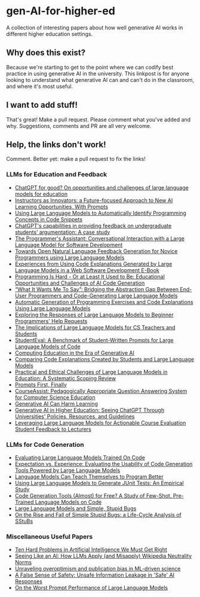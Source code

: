 # gen-AI-for-higher-ed
A collection of interesting papers about how well generative AI works in different higher education settings.

## Why does this exist?
Because we're starting to get to the point where we can codify best practice in using generative AI in the university. This linkpost is for anyone looking to understand what generative AI can and can't do in the classroom, and where it's most useful.

## I want to add stuff!
That's great! Make a pull request. Please comment what you've added and why. Suggestions, comments and PR are all very welcome.

## Help, the links don't work!
Comment. Better yet: make a pull request to fix the links!

### LLMs for Education and Feedback
- [ChatGPT for good? On opportunities and challenges of large language models for education](https://www.sciencedirect.com/science/article/abs/pii/S1041608023000195?casa_token=t0pIWOd7MHYAAAAA:vczYrp0hN3v73mmUG3Fvs7nvjAos374pwPgVWH8iHXlgH3eKRYqz5hGNsQQ44jIX4NKeiL_GFkg)
- [Instructors as Innovators: a Future-focused Approach to New AI Learning Opportunities, With Prompts](https://papers.ssrn.com/sol3/papers.cfm?abstract_id=4802463)
- [Using Large Language Models to Automatically Identify Programming Concepts in Code Snippets](https://dl.acm.org/doi/10.1145/3568812.3603482)
- [ChatGPT's capabilities in providing feedback on undergraduate students’ argumentation: A case study](https://www.sciencedirect.com/science/article/abs/pii/S1871187123002080)
- [The Programmer's Assistant: Conversational Interaction with a Large Language Model for Software Development](https://arxiv.org/abs/2302.07080)
- [Towards Open Natural Language Feedback Generation for Novice Programmers using Large Language Models](https://dl.acm.org/doi/abs/10.1145/3564721.3565955)
- [Experiences from Using Code Explanations Generated by Large Language Models in a Web Software Development E-Book](https://dl.acm.org/doi/abs/10.1145/3545945.3569785)
- [Programming Is Hard - Or at Least It Used to Be: Educational Opportunities and Challenges of AI Code Generation](https://dl.acm.org/doi/10.1145/3545945.3569759)
- [“What It Wants Me To Say”: Bridging the Abstraction Gap Between End-User Programmers and Code-Generating Large Language Models](https://dl.acm.org/doi/10.1145/3544548.3580817)
- [Automatic Generation of Programming Exercises and Code Explanations Using Large Language Models](https://dl.acm.org/doi/abs/10.1145/3501385.3543957)
- [Exploring the Responses of Large Language Models to Beginner Programmers' Help Requests](https://arxiv.org/abs/2306.05715)
- [The Implications of Large Language Models for CS Teachers and Students](https://dl.acm.org/doi/abs/10.1145/3545947.3573358)
- [StudentEval: A Benchmark of Student-Written Prompts for Large Language Models of Code](https://arxiv.org/abs/2306.04556)
- [Computing Education in the Era of Generative AI](https://arxiv.org/abs/2306.02608)
- [Comparing Code Explanations Created by Students and Large Language Models](https://arxiv.org/abs/2304.03938)
- [Practical and Ethical Challenges of Large Language Models in Education: A Systematic Scoping Review](https://arxiv.org/abs/2303.13379)
- [Prompts First, Finally](https://arxiv.org/abs/2407.09231)
- [CourseAssist: Pedagogically Appropriate Question Answering System for Computer Science Education](https://arxiv.org/abs/2407.10246)
- [Generative AI Can Harm Learning](https://papers.ssrn.com/sol3/papers.cfm?abstract_id=4895486)
- [Generative AI in Higher Education: Seeing ChatGPT Through Universities' Policies, Resources, and Guidelines](https://arxiv.org/abs/2312.05235)
- [Leveraging Large Language Models for Actionable Course Evaluation Student Feedback to Lecturers](https://arxiv.org/abs/2407.01274)

### LLMs for Code Generation
- [Evaluating Large Language Models Trained On Code](https://arxiv.org/abs/2107.03374)
- [Expectation vs. Experience: Evaluating the Usability of Code Generation Tools Powered by Large Language Models](https://dl.acm.org/doi/abs/10.1145/3491101.3519665)
- [Language Models Can Teach Themselves to Program Better](https://arxiv.org/abs/2207.14502)
- [Using Large Language Models to Generate JUnit Tests: An Empirical Study](https://arxiv.org/abs/2305.00418)
- [Code Generation Tools (Almost) for Free? A Study of Few-Shot, Pre-Trained Language Models on Code](https://arxiv.org/abs/2206.01335)
- [Large Language Models and Simple, Stupid Bugs](https://arxiv.org/abs/2303.11455)
- [On the Rise and Fall of Simple Stupid Bugs: a Life-Cycle Analysis of SStuBs](https://arxiv.org/abs/2103.09604)

### Miscellaneous Useful Papers
- [Ten Hard Problems in Artificial Intelligence We Must Get Right](https://arxiv.org/abs/2402.04464)
- [Seeing Like an AI: How LLMs Apply (and Misapply) Wikipedia Neutrality Norms](https://arxiv.org/abs/2407.04183)
- [Unraveling overoptimism and publication bias in ML-driven science](https://arxiv.org/abs/2405.14422)
- [A False Sense of Safety: Unsafe Information Leakage in 'Safe' AI Responses](https://arxiv.org/abs/2407.02551)
- [On the Worst Prompt Performance of Large Language Models](https://arxiv.org/abs/2406.10248)
